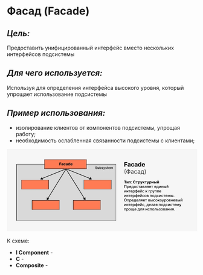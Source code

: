 # Фасад (Facade)

## **_Цель:_**

Предоставить унифицированный интерфейс вместо нескольких интерфейсов подсистемы

## **_Для чего используется:_**

Используя для определения интерфейса высокого уровня, который упрощает
использование подсистемы

## **_Пример использования:_**

- изолирование клиентов от компонентов подсистемы, упрощая работу;
- необходимость ослабленная связанности подсистемы с клиентами;

![facade.png](/img/design_pattern/design_patterns/facade.png)

К схеме:

- **I Component** -
- **C** -
- **Composite** -

